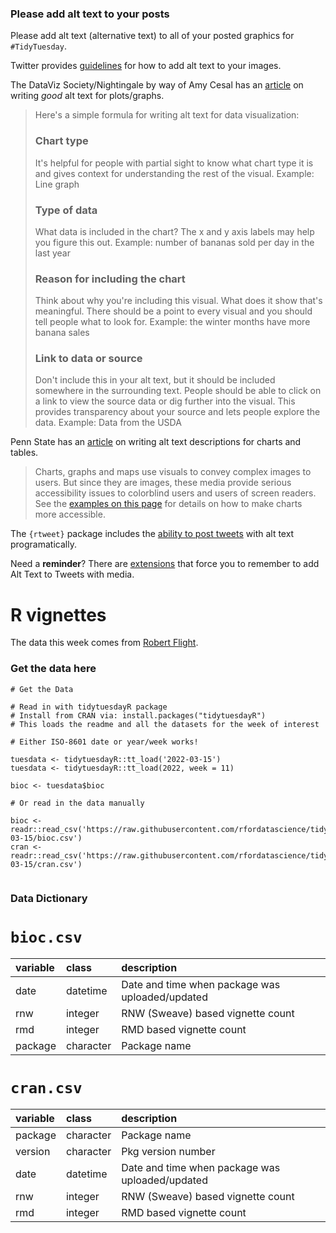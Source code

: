 ### Please add alt text to your posts

Please add alt text (alternative text) to all of your posted graphics for `#TidyTuesday`. 

Twitter provides [guidelines](https://help.twitter.com/en/using-twitter/picture-descriptions) for how to add alt text to your images.

The DataViz Society/Nightingale by way of Amy Cesal has an [article](https://medium.com/nightingale/writing-alt-text-for-data-visualization-2a218ef43f81) on writing _good_ alt text for plots/graphs.

> Here's a simple formula for writing alt text for data visualization:
> ### Chart type
> It's helpful for people with partial sight to know what chart type it is and gives context for understanding the rest of the visual.
> Example: Line graph
> ### Type of data
> What data is included in the chart? The x and y axis labels may help you figure this out.
> Example: number of bananas sold per day in the last year
> ### Reason for including the chart
> Think about why you're including this visual. What does it show that's meaningful. There should be a point to every visual and you should tell people what to look for.
> Example: the winter months have more banana sales
> ### Link to data or source
> Don't include this in your alt text, but it should be included somewhere in the surrounding text. People should be able to click on a link to view the source data or dig further into the visual. This provides transparency about your source and lets people explore the data.
> Example: Data from the USDA

Penn State has an [article](https://accessibility.psu.edu/images/charts/) on writing alt text descriptions for charts and tables.

> Charts, graphs and maps use visuals to convey complex images to users. But since they are images, these media provide serious accessibility issues to colorblind users and users of screen readers. See the [examples on this page](https://accessibility.psu.edu/images/charts/) for details on how to make charts more accessible.

The `{rtweet}` package includes the [ability to post tweets](https://docs.ropensci.org/rtweet/reference/post_tweet.html) with alt text programatically.

Need a **reminder**? There are [extensions](https://chrome.google.com/webstore/detail/twitter-required-alt-text/fpjlpckbikddocimpfcgaldjghimjiik/related) that force you to remember to add Alt Text to Tweets with media.

# R vignettes

The data this week comes from [Robert Flight](https://github.com/rmflight/vignette_analysis).

### Get the data here

```{r}
# Get the Data

# Read in with tidytuesdayR package 
# Install from CRAN via: install.packages("tidytuesdayR")
# This loads the readme and all the datasets for the week of interest

# Either ISO-8601 date or year/week works!

tuesdata <- tidytuesdayR::tt_load('2022-03-15')
tuesdata <- tidytuesdayR::tt_load(2022, week = 11)

bioc <- tuesdata$bioc

# Or read in the data manually

bioc <- readr::read_csv('https://raw.githubusercontent.com/rfordatascience/tidytuesday/main/data/2022/2022-03-15/bioc.csv')
cran <- readr::read_csv('https://raw.githubusercontent.com/rfordatascience/tidytuesday/main/data/2022/2022-03-15/cran.csv')


```
### Data Dictionary

# `bioc.csv`

|variable |class     |description |
|:--------|:---------|:-----------|
|date     |datetime    |Date and time when package was uploaded/updated |
|rnw      |integer   | RNW (Sweave) based vignette count |
|rmd      |integer   | RMD based vignette count |
|package  |character | Package name |


# `cran.csv`

|variable |class     |description |
|:--------|:---------|:-----------|
|package  |character | Package name |
|version  |character | Pkg version number |
|date     |datetime    |Date and time when package was uploaded/updated|
|rnw      |integer   | RNW (Sweave) based vignette count |
|rmd      |integer   | RMD based vignette count |
